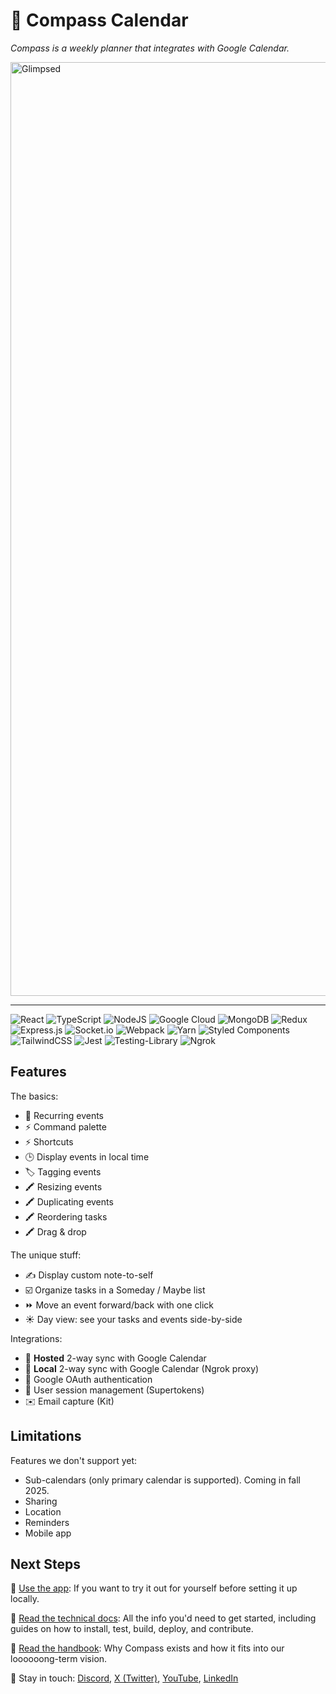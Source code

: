 # 🧭 Compass Calendar

_Compass is a weekly planner that integrates with Google Calendar._

<img width="1494" alt="Glimpsed" src="https://github.com/user-attachments/assets/c0a22b46-f0eb-4b0c-8a7b-942f142947a5" />

---

![React](https://img.shields.io/badge/react-%2320232a.svg?style=for-the-badge&logo=react&logoColor=%2361DAFB) ![TypeScript](https://img.shields.io/badge/typescript-%23007ACC.svg?style=for-the-badge&logo=typescript&logoColor=white) ![NodeJS](https://img.shields.io/badge/node.js-6DA55F?style=for-the-badge&logo=node.js&logoColor=white) ![Google Cloud](https://img.shields.io/badge/GoogleCloud-%234285F4.svg?style=for-the-badge&logo=google-cloud&logoColor=white) ![MongoDB](https://img.shields.io/badge/MongoDB-%234ea94b.svg?style=for-the-badge&logo=mongodb&logoColor=white) ![Redux](https://img.shields.io/badge/redux-%23593d88.svg?style=for-the-badge&logo=redux&logoColor=white) ![Express.js](https://img.shields.io/badge/express.js-%23404d59.svg?style=for-the-badge&logo=express&logoColor=%2361DAFB) ![Socket.io](https://img.shields.io/badge/Socket.io-black?style=for-the-badge&logo=socket.io&badgeColor=010101)
![Webpack](https://img.shields.io/badge/webpack-%238DD6F9.svg?style=for-the-badge&logo=webpack&logoColor=black) ![Yarn](https://img.shields.io/badge/yarn-%232C8EBB.svg?style=for-the-badge&logo=yarn&logoColor=white) ![Styled Components](https://img.shields.io/badge/styled--components-DB7093?style=for-the-badge&logo=styled-components&logoColor=white) ![TailwindCSS](https://img.shields.io/badge/tailwindcss-%2338B2AC.svg?style=for-the-badge&logo=tailwind-css&logoColor=white)
![Jest](https://img.shields.io/badge/-jest-%23C21325?style=for-the-badge&logo=jest&logoColor=white)
![Testing-Library](https://img.shields.io/badge/-TestingLibrary-%23E33332?style=for-the-badge&logo=testing-library&logoColor=white)
![Ngrok](https://img.shields.io/badge/ngrok-1F1F1F?style=for-the-badge&logo=ngrok&logoColor=white)

## Features

The basics:

- 🔄 Recurring events
- ⚡ Command palette
- ⚡ Shortcuts
- 🕒 Display events in local time
- 🏷️ Tagging events
- 🖍️ Resizing events
- 🖍️ Duplicating events
- 🖍️ Reordering tasks
- 🖍️ Drag & drop

The unique stuff:

- ✍️ Display custom note-to-self
- ☑️ Organize tasks in a Someday / Maybe list
- ⏩ Move an event forward/back with one click
- ☀️ Day view: see your tasks and events side-by-side

Integrations:

- 🔄 **Hosted** 2-way sync with Google Calendar
- 🔄 **Local** 2-way sync with Google Calendar (Ngrok proxy)
- 🔐 Google OAuth authentication
- 🔐 User session management (Supertokens)
- ✉️ Email capture (Kit)

## Limitations

Features we don't support yet:

- Sub-calendars (only primary calendar is supported). Coming in fall 2025.
- Sharing
- Location
- Reminders
- Mobile app

## Next Steps

🧭 [Use the app](https://app.compasscalendar.com?utm_source=github&utm_medium=referral&utm_campaign=readme): If you want to try it out for yourself before setting it up locally.

📃 [Read the technical docs](https://docs.compasscalendar.com?utm_source=github&utm_medium=referral&utm_campaign=readme): All the info you'd need to get started, including guides on how to install, test, build, deploy, and contribute.

📘 [Read the handbook](https://compasscalendar.notion.site/?utm_source=github&utm_medium=referral&utm_campaign=readme): Why Compass exists and how it fits into our loooooong-term vision.

👀 Stay in touch: [Discord](https://www.discord.gg/H3DVMnKmUd), [X (Twitter)](https://x.com/CompassCalendar), [YouTube](https://youtube.com/playlist?list=PLPQAVocXPdjmYaPM9MXzplcwgoXZ_yPiJ&si=jssXj_g9kln8Iz_w), [LinkedIn](https://www.linkedin.com/company/compass-calendar)
